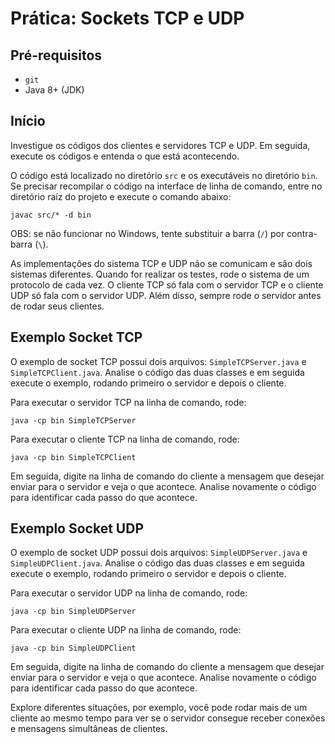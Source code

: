 # Prática: Sockets TCP e UDP

## Pré-requisitos

- `git`
- Java 8+ (JDK)

## Início

Investigue os códigos dos clientes e servidores TCP e UDP. Em seguida, execute os códigos e entenda o que está acontecendo.

O código está localizado no diretório `src` e os executáveis no diretório `bin`. Se precisar recompilar o código na interface de linha de comando, entre no diretório raíz do projeto e execute o comando abaixo:

```
javac src/* -d bin
```

OBS: se não funcionar no Windows, tente substituir a barra (`/`) por contra-barra (`\`).

As implementações do sistema TCP e UDP não se comunicam e são dois sistemas diferentes. Quando for realizar os testes, rode o sistema de um protocolo de cada vez. O cliente TCP só fala com o servidor TCP e o cliente UDP só fala com o servidor UDP. Além disso, sempre rode o servidor antes de rodar seus clientes.


## Exemplo Socket TCP

O exemplo de socket TCP possui dois arquivos: `SimpleTCPServer.java` e `SimpleTCPClient.java`. Analise o código das duas classes e em seguida execute o exemplo, rodando primeiro o servidor e depois o cliente.

Para executar o servidor TCP na linha de comando, rode:

```
java -cp bin SimpleTCPServer
```

Para executar o cliente TCP na linha de comando, rode:

```
java -cp bin SimpleTCPClient
```

Em seguida, digite na linha de comando do cliente a mensagem que desejar enviar para o servidor e veja o que acontece. Analise novamente o código para identificar cada passo do que acontece.

## Exemplo Socket UDP

O exemplo de socket UDP possui dois arquivos: `SimpleUDPServer.java` e `SimpleUDPClient.java`. Analise o código das duas classes e em seguida execute o exemplo, rodando primeiro o servidor e depois o cliente.

Para executar o servidor UDP na linha de comando, rode:

```
java -cp bin SimpleUDPServer
```

Para executar o cliente UDP na linha de comando, rode:

```
java -cp bin SimpleUDPClient
```

Em seguida, digite na linha de comando do cliente a mensagem que desejar enviar para o servidor e veja o que acontece. Analise novamente o código para identificar cada passo do que acontece.

Explore diferentes situações, por exemplo, você pode rodar mais de um cliente ao mesmo tempo para ver se o servidor consegue receber conexões e mensagens simultâneas de clientes.

